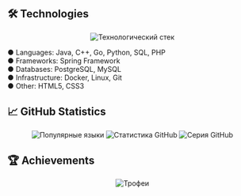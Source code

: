 ## 🛠️ Technologies
<p align="center"> <img src="https://skillicons.dev/icons?i=java,cpp,go,python,php,spring,postgres,mysql,html,css,git,docker,linux,github&theme=dark" alt="Технологический стек"/> </p> <div align="center"></div>
● Languages: Java, C++, Go, Python, SQL, PHP<br>
● Frameworks: Spring Framework<br>
● Databases: PostgreSQL, MySQL<br>
● Infrastructure: Docker, Linux, Git<br>
● Other: HTML5, CSS3<br>

## 📈 GitHub Statistics
<p align="center"> <img src="https://github-readme-stats.vercel.app/api/top-langs/?username=nxlak&layout=compact&hide_border=true&title_color=FFAE00&text_color=b0b0b0&bg_color=0d1117" alt="Популярные языки"/> <img src="https://github-readme-stats.vercel.app/api?username=nxlak&show_icons=true&theme=transparent&hide_border=true&count_private=true&title_color=FFAE00&text_color=b0b0b0&bg_color=0d1117" alt="Статистика GitHub"/> <img src="https://github-readme-streak-stats.herokuapp.com/?user=nxlak&theme=dark&hide_border=true&stroke=FFAE00&background=0d1117&ring=FFAE00&fire=FFAE00&currStreakNum=b0b0b0&sideNums=b0b0b0&currStreakLabel=b0b0b0&sideLabels=b0b0b0&dates=b0b0b0" alt="Серия GitHub"/> 

## 🏆 Achievements
<p align="center"> <img src="https://github-profile-trophy.vercel.app/?username=nxlak&theme=onedark&column=4&margin-w=15&margin-h=15&no-bg=true&no-frame=true" alt="Трофеи"/> </p>
